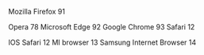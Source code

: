 Mozilla Firefox 91

Opera 78
Microsoft Edge 92
Google Chrome 93
Safari 12



IOS Safari 12
MI browser 13
Samsung Internet Browser 14